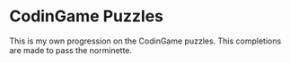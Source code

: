 # CodinGame Puzzles

This is my own progression on the CodinGame puzzles. This completions are made to pass the norminette.

<table>

</table>
